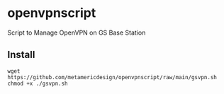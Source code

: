 # openvpnscript
Script to Manage OpenVPN on GS Base Station

## Install
```
wget https://github.com/metamericdesign/openvpnscript/raw/main/gsvpn.sh
chmod +x ./gsvpn.sh
```
